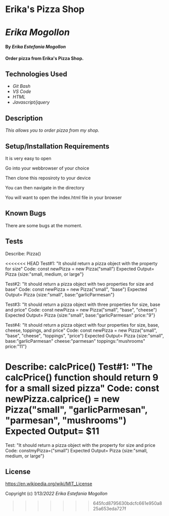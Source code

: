 # Erika's Pizza Shop
# _Erika Mogollon_

#### By _**Erika Estefania Mogollon**_

#### Order pizza from Erika's Pizza Shop.
## Technologies Used

* _Git Bash_
* _VS Code_
* _HTML_
* _Javascript/jquery_

## Description

_This allows you to order pizza from my shop._

## Setup/Installation Requirements

It is very easy to open

Go into your webbrowser of your choice

Then clone this reposiroty to your device

You can then navigate in the directory

You will want to open the index.html file in your browser


## Known Bugs

There are some bugs at the moment.

## Tests

Describe: Pizza()

<<<<<<< HEAD
Test#1: "It should return a pizza object with the property for size" 
Code: const newPizza = new Pizza("small")
Expected Output= Pizza {size:"small, medium, or large"}

Test#2: "It should return a pizza object with two properties for size and base"
Code: const newPizza = new Pizza("small", "base")
Expected Output= Pizza {size:"small", base:"garlicParmesan"}

Test#3: "It should return a pizza object with three properties for size, base and price"
Code: const newPizza = new Pizza("small", "base", "cheese")
Expected Output= Pizza {size:"small", base:"garlicParmesan" price:"9"}

Test#4: "It should return a pizza object with four properties for size, base, cheese, toppings, and price"
Code: const newPizza = new Pizza("small", "base", "cheese", "toppings", "price")
Expected Output= Pizza {size:"small", base:"garlicParmesan" cheese:"parmesan" toppings:"mushrooms" price:"11"}

Describe: calcPrice()
Test#1: "The calcPrice() function should return 9 for a small sized pizza"
Code: const newPizza.calprice() = new Pizza("small", "garlicParmesan", "parmesan", "mushrooms")
Expected Output= $11
=======
Test: "It should return a pizza object with the property for size and price
Code: constmyPizza=("small")
Expected Output= Pizza {size:"small, medium, or large"}

## License

https://en.wikipedia.org/wiki/MIT_License

Copyright (c) _1/13/2022_ _Erika Estefania Mogollon_
>>>>>>> 645fcd8795630bdcfc661e950a825a653eda727f

